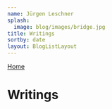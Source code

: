 ```yaml
---
name: Jürgen Leschner
splash:
  image: blog/images/bridge.jpg
title: Writings
sortby: date
layout: BlogListLayout
---
```


[Home](/)

# Writings